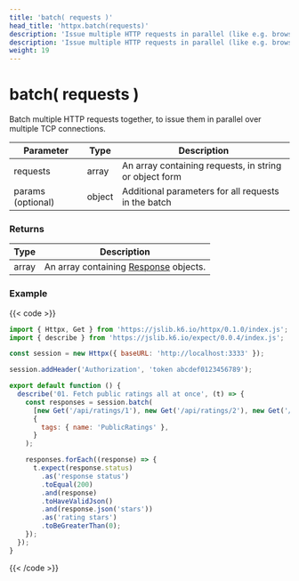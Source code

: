 ```yaml
---
title: 'batch( requests )'
head_title: 'httpx.batch(requests)'
description: 'Issue multiple HTTP requests in parallel (like e.g. browsers tend to do).'
description: 'Issue multiple HTTP requests in parallel (like e.g. browsers tend to do).'
weight: 19
---
```


# batch( requests )

Batch multiple HTTP requests together, to issue them in parallel over multiple TCP connections.

| Parameter         | Type   | Description                                            |
| ----------------- | ------ | ------------------------------------------------------ |
| requests          | array  | An array containing requests, in string or object form |
| params (optional) | object | Additional parameters for all requests in the batch    |

### Returns

| Type  | Description                                                                                                       |
| ----- | ----------------------------------------------------------------------------------------------------------------- |
| array | An array containing [Response](https://grafana.com/docs/k6/<K6_VERSION>/javascript-api/k6-http/response) objects. |

### Example

{{< code >}}

```javascript
import { Httpx, Get } from 'https://jslib.k6.io/httpx/0.1.0/index.js';
import { describe } from 'https://jslib.k6.io/expect/0.0.4/index.js';

const session = new Httpx({ baseURL: 'http://localhost:3333' });

session.addHeader('Authorization', 'token abcdef0123456789');

export default function () {
  describe('01. Fetch public ratings all at once', (t) => {
    const responses = session.batch(
      [new Get('/api/ratings/1'), new Get('/api/ratings/2'), new Get('/api/ratings/3')],
      {
        tags: { name: 'PublicRatings' },
      }
    );

    responses.forEach((response) => {
      t.expect(response.status)
        .as('response status')
        .toEqual(200)
        .and(response)
        .toHaveValidJson()
        .and(response.json('stars'))
        .as('rating stars')
        .toBeGreaterThan(0);
    });
  });
}
```

{{< /code >}}
